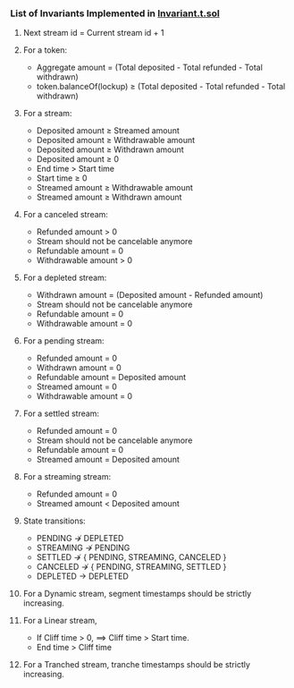 ### List of Invariants Implemented in [Invariant.t.sol](./Invariant.t.sol)

1. Next stream id = Current stream id + 1

1. For a token:

   - Aggregate amount = (Total deposited - Total refunded - Total withdrawn)
   - token.balanceOf(lockup) $`\ge`$ (Total deposited - Total refunded - Total withdrawn)

1. For a stream:

   - Deposited amount $`\ge`$ Streamed amount
   - Deposited amount $`\ge`$ Withdrawable amount
   - Deposited amount $`\ge`$ Withdrawn amount
   - Deposited amount $`\ge`$ 0
   - End time > Start time
   - Start time $`\ge`$ 0
   - Streamed amount $`\ge`$ Withdrawable amount
   - Streamed amount $`\ge`$ Withdrawn amount

1. For a canceled stream:

   - Refunded amount > 0
   - Stream should not be cancelable anymore
   - Refundable amount = 0
   - Withdrawable amount > 0

1. For a depleted stream:

   - Withdrawn amount = (Deposited amount - Refunded amount)
   - Stream should not be cancelable anymore
   - Refundable amount = 0
   - Withdrawable amount = 0

1. For a pending stream:

   - Refunded amount = 0
   - Withdrawn amount = 0
   - Refundable amount = Deposited amount
   - Streamed amount = 0
   - Withdrawable amount = 0

1. For a settled stream:

   - Refunded amount = 0
   - Stream should not be cancelable anymore
   - Refundable amount = 0
   - Streamed amount = Deposited amount

1. For a streaming stream:

   - Refunded amount = 0
   - Streamed amount < Deposited amount

1. State transitions:

   - PENDING $`\not\to`$ DEPLETED
   - STREAMING $`\not\to`$ PENDING
   - SETTLED $`\not\to`$ { PENDING, STREAMING, CANCELED }
   - CANCELED $`\not\to`$ { PENDING, STREAMING, SETTLED }
   - DEPLETED $`\to`$ DEPLETED

1. For a Dynamic stream, segment timestamps should be strictly increasing.

1. For a Linear stream,

   - If Cliff time > 0, $`\implies`$ Cliff time > Start time.
   - End time > Cliff time

1. For a Tranched stream, tranche timestamps should be strictly increasing.
